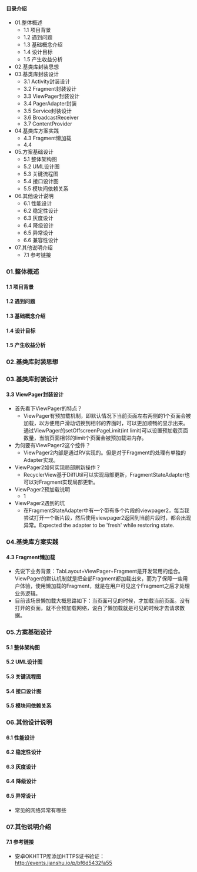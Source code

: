 #### 目录介绍
- 01.整体概述
    - 1.1 项目背景
    - 1.2 遇到问题
    - 1.3 基础概念介绍
    - 1.4 设计目标
    - 1.5 产生收益分析
- 02.基类库封装思想
- 03.基类库封装设计
    - 3.1 Activity封装设计
    - 3.2 Fragment封装设计
    - 3.3 ViewPager封装设计
    - 3.4 PagerAdapter封装
    - 3.5 Service封装设计
    - 3.6 BroadcastReceiver
    - 3.7 ContentProvider
- 04.基类库方案实践
    - 4.3 Fragment懒加载
    - 4.4 
- 05.方案基础设计
    - 5.1 整体架构图
    - 5.2 UML设计图
    - 5.3 关键流程图
    - 5.4 接口设计图
    - 5.5 模块间依赖关系
- 06.其他设计说明
    - 6.1 性能设计
    - 6.2 稳定性设计
    - 6.3 灰度设计
    - 6.4 降级设计
    - 6.5 异常设计
    - 6.6 兼容性设计
- 07.其他说明介绍
    - 7.1 参考链接


### 01.整体概述
#### 1.1 项目背景
#### 1.2 遇到问题
#### 1.3 基础概念介绍
#### 1.4 设计目标
#### 1.5 产生收益分析


### 02.基类库封装思想



### 03.基类库封装设计
#### 3.3 ViewPager封装设计
- 首先看下ViewPager的特点？
    - ViewPager有预加载机制，即默认情况下当前页面左右两侧的1个页面会被加载，以方便用户滑动切换到相邻的界面时，可以更加顺畅的显示出来。通过ViewPager的setOffscreenPageLimit(int limit)可以设置预加载页面数量，当前页面相邻的limit个页面会被预加载进内存。
- 为何要有ViewPager2这个控件？
    - ViewPager2内部是通过RV实现的。但是对于Fragment的处理有单独的Adapter实现。
- ViewPager2如何实现局部刷新操作？
    - RecyclerView基于DiffUtil可以实现局部更新，FragmentStateAdapter也可以对Fragment实现局部更新。
- ViewPager2预加载说明
    - 1
- ViewPager2遇到的坑
    - 在FragmentStateAdapter中有一个带有多个片段的viewpager2，每当我尝试打开一个新片段，然后使用viewpager2返回到当前片段时，都会出现异常。Expected the adapter to be 'fresh' while restoring state.



### 04.基类库方案实践
#### 4.3 Fragment懒加载
- 先说下业务背景：TabLayout+ViewPager+Fragment是开发常用的组合。ViewPager的默认机制就是把全部Fragment都加载出来，而为了保障一些用户体验，使用懒加载的Fragment，就是在用户可见这个Fragment之后才处理业务逻辑。
- 目前该场景懒加载大概思路如下：当页面可见的时候，才加载当前页面。没有打开的页面，就不会预加载网络，说白了懒加载就是可见的时候才去请求数据。




### 05.方案基础设计
#### 5.1 整体架构图


#### 5.2 UML设计图


#### 5.3 关键流程图


#### 5.4 接口设计图


#### 5.5 模块间依赖关系


### 06.其他设计说明
#### 6.1 性能设计


#### 6.2 稳定性设计


#### 6.3 灰度设计


#### 6.4 降级设计


#### 6.5 异常设计
- 常见的网络异常有哪些



### 07.其他说明介绍
#### 7.1 参考链接
- 安卓OKHTTP库添加HTTPS证书验证：http://events.jianshu.io/p/bf6d5432fa55










